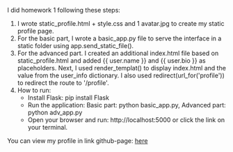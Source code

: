 I did homework 1 following these steps:
1. I wrote static_profile.html + style.css and 1 avatar.jpg to create my static profile page.
2. For the basic part, I wrote a basic_app.py file to serve the interface in a static folder using app.send_static_file().
3. For the advanced part. I created an additional index.html file based on static_profile.html and added {{ user.name }} and {{ user.bio }} as placeholders.
 Next, I used render_templat() to display index.html and the value from the user_info dictionary. I also used redirect(url_for('profile')) to redirect the route to '/profile'.
4. How to run:
   - Install Flask: pip install Flask
   - Run the application: Basic part: python basic_app.py, Advanced part: python adv_app.py
   - Open your browser and run: http://localhost:5000 or click the link on your terminal.

  You can view my profile in link github-page: [here](http://289236.osinthijacking.itmo.xyz/CaoNgocTuan_HW1/)
